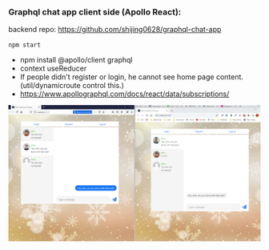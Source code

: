 ### Graphql chat app client side (Apollo React):

backend repo: https://github.com/shijing0628/graphql-chat-app

```
npm start
```

- npm install @apollo/client graphql
- context useReducer
- If people didn't register or login, he cannot see home page content. (util/dynamicroute control this.)
- https://www.apollographql.com/docs/react/data/subscriptions/

![](2021-02-10-08-53-50.png)
